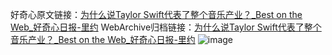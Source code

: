 好奇心原文链接：[为什么说Taylor Swift代表了整个音乐产业？_Best on the Web_好奇心日报-里约](https://www.qdaily.com/articles/3591.html)
WebArchive归档链接：[为什么说Taylor Swift代表了整个音乐产业？_Best on the Web_好奇心日报-里约](http://web.archive.org/web/20190623152511/https://www.qdaily.com/articles/3591.html)
![image](http://ww3.sinaimg.cn/large/007d5XDply1g3vbmivawpj30u02d04qp)